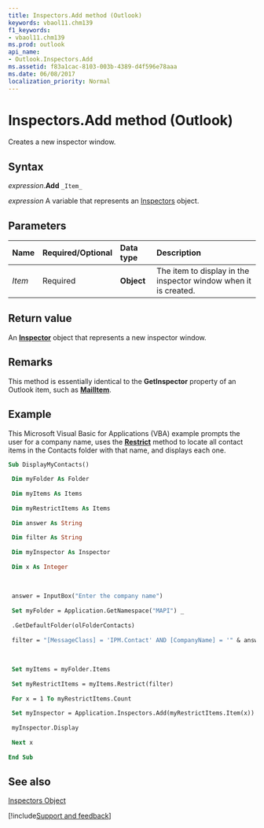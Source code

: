 ```yaml
---
title: Inspectors.Add method (Outlook)
keywords: vbaol11.chm139
f1_keywords:
- vbaol11.chm139
ms.prod: outlook
api_name:
- Outlook.Inspectors.Add
ms.assetid: f83a1cac-8103-003b-4389-d4f596e78aaa
ms.date: 06/08/2017
localization_priority: Normal
---
```



# Inspectors.Add method (Outlook)

Creates a new inspector window.


## Syntax

_expression_.**Add** `_Item_`

_expression_ A variable that represents an [Inspectors](Outlook.Inspectors.md) object.


## Parameters



|Name|Required/Optional|Data type|Description|
|:-----|:-----|:-----|:-----|
| _Item_|Required| **Object**|The item to display in the inspector window when it is created.|

## Return value

An **[Inspector](Outlook.Inspector.md)** object that represents a new inspector window.


## Remarks

This method is essentially identical to the  **GetInspector** property of an Outlook item, such as **[MailItem](Outlook.MailItem.md)**.


## Example

This Microsoft Visual Basic for Applications (VBA) example prompts the user for a company name, uses the  **[Restrict](Outlook.Items.Restrict.md)** method to locate all contact items in the Contacts folder with that name, and displays each one.


```vb
Sub DisplayMyContacts() 
 
 Dim myFolder As Folder 
 
 Dim myItems As Items 
 
 Dim myRestrictItems As Items 
 
 Dim answer As String 
 
 Dim filter As String 
 
 Dim myInspector As Inspector 
 
 Dim x As Integer 
 
 
 
 answer = InputBox("Enter the company name") 
 
 Set myFolder = Application.GetNamespace("MAPI") _ 
 
 .GetDefaultFolder(olFolderContacts) 
 
 filter = "[MessageClass] = 'IPM.Contact' AND [CompanyName] = '" & answer & "'" 
 
 
 
 Set myItems = myFolder.Items 
 
 Set myRestrictItems = myItems.Restrict(filter) 
 
 For x = 1 To myRestrictItems.Count 
 
 Set myInspector = Application.Inspectors.Add(myRestrictItems.Item(x)) 
 
 myInspector.Display 
 
 Next x 
 
End Sub
```


## See also


[Inspectors Object](Outlook.Inspectors.md)

[!include[Support and feedback](~/includes/feedback-boilerplate.md)]